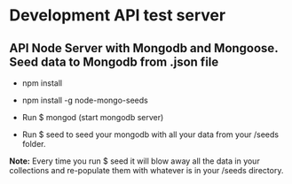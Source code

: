 Development API test server
===========================

API Node Server with Mongodb and Mongoose. Seed data to Mongodb from .json file
-------------------------------------------------------------------------------

* npm install

* npm install -g node-mongo-seeds

* Run $ mongod (start mongodb server)

* Run $ seed to seed your mongodb with all your data from your /seeds folder.

**Note:** Every time you run $ seed it will blow away all the data in your collections and re-populate them with whatever is in your /seeds directory.



